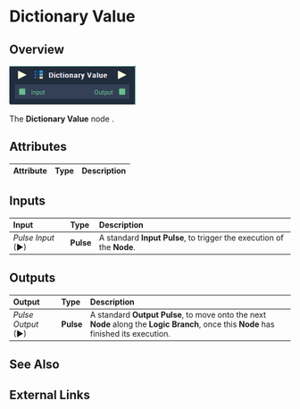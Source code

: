 # Dictionary Value

## Overview

![The Dictionary Value Node.](../../.gitbook/assets/dictionary-value.png)

The **Dictionary Value** node .

## Attributes

| Attribute | Type | Description |
| :--- | :--- | :--- |


## Inputs

| Input | Type | Description |
| :--- | :--- | :--- |
| _Pulse Input_ \(►\) | **Pulse** | A standard **Input Pulse**, to trigger the execution of the **Node**. |

## Outputs

| Output | Type | Description |
| :--- | :--- | :--- |
| _Pulse Output_ \(►\) | **Pulse** | A standard **Output Pulse**, to move onto the next **Node** along the **Logic Branch**, once this **Node** has finished its execution. |

## See Also

## External Links

